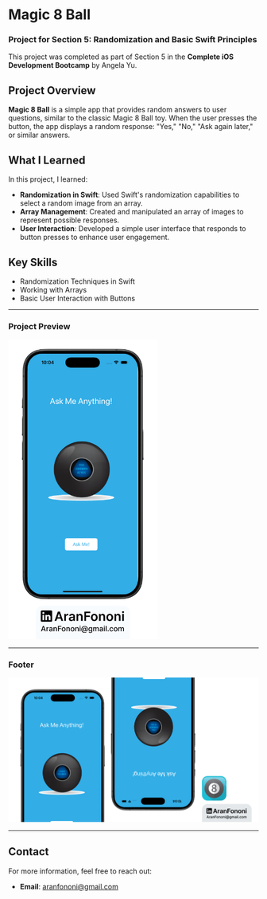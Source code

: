 # Magic 8 Ball

### Project for Section 5: **Randomization and Basic Swift Principles**  
This project was completed as part of Section 5 in the **Complete iOS Development Bootcamp** by Angela Yu.

## Project Overview
**Magic 8 Ball** is a simple app that provides random answers to user questions, similar to the classic Magic 8 Ball toy. When the user presses the button, the app displays a random response: "Yes," "No," "Ask again later," or similar answers.

## What I Learned
In this project, I learned:
- **Randomization in Swift**: Used Swift's randomization capabilities to select a random image from an array.
- **Array Management**: Created and manipulated an array of images to represent possible responses.
- **User Interaction**: Developed a simple user interface that responds to button presses to enhance user engagement.

## Key Skills
- Randomization Techniques in Swift
- Working with Arrays
- Basic User Interaction with Buttons

---

### Project Preview
<img src="./Documents/Readme.png" alt="Magic 8 Ball App Preview" width="300px">

---

### Footer
![Footer Image](./Documents/Linkedin.jpg)

---

## Contact
For more information, feel free to reach out:  
- **Email**: [aranfononi@gmail.com](mailto:aranfononi@gmail.com)  
